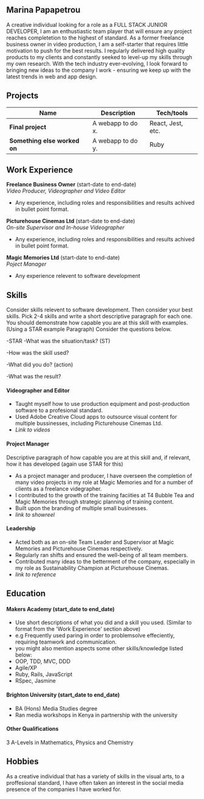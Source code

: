 ## Marina Papapetrou

A creative individual looking for a role as a FULL STACK JUNIOR DEVELOPER, I am an enthustiastic team player that will ensure any project reaches completetion to the highest of standard. As a former freelance business owner in video production, I am a self-starter that requires little motivation to push for the best results. I regularly delivered high quality products to my clients and constantly seeked to level-up my skills through my own research.  With the tech industry ever-evolving, I look forward to bringing new ideas to the company I work - ensuring we keep up with the latest trends in web and app design.

## Projects

| Name                         | Description       | Tech/tools        |
| ---------------------------- | ----------------- | ----------------- |
| **Final project**            | A webapp to do x. | React, Jest, etc. |
| **Something else worked on** | A webapp to do y. | Ruby              |

## Work Experience

**Freelance Business Owner** (start-date to end-date)  
_Video Producer, Videographer and Video Editor_

- Any experience, including roles and responsibilities and results achived in bullet point format.

**Picturehouse Cinemas Ltd** (start-date to end-date)  
_On-site Supervisor and In-house Videographer_

- Any experience, including roles and responsibilities and results achived in bullet point format.

**Magic Memories Ltd** (start-date to end-date)  
_Poject Manager_

- Any experience relevent to software development

## Skills

Consider skills relevent to software development. Then consider your best skills. Pick 2-4 skills and write a short descriptive paragraph for each one. You should demonstrate how capable you are at this skill with examples.
(Using a STAR example Paragraph) Consider the questions below.

-STAR
-What was the situation/task? (ST)

-How was the skill used?

-What did you do? (action)

-What was the result?


#### Videographer and Editor

- Taught myself how to use production equipment and post-production software to a profesional standard.
- Used Adobe Creative Cloud apps to outsource visual content for multiple bussinesses, including Picturehouse Cinemas Ltd.
- *Link to videos*

#### Project Manager

Descriptive paragraph of how capable you are at this skill and, if relevant, how it has developed (again use STAR for this)

- As a project manager and producer, I have overseen the completion of many video projects in my role at Magic Memories and for a number of clients as a freelance videgrapher.
- I contributed to the growth of the training faciities at T4 Bubble Tea and Magic Memories through strategic planning of training content.
- Built upon the branding of multiple small businesses.
- *link to showreel*

#### Leadership

- Acted both as an on-site Team Leader and Supervisor at Magic Memories and Picturehouse Cinemas respectively.
- Regularly ran shifts and ensured the well-being of all team members.
- Contributed many ideas to the betterment of the company, especially in my role as Sustainability Champion at Picturehouse Cinemas.
- *link to reference*

## Education

#### Makers Academy (start_date to end_date)
- Use short descriptions of what you did and a skill you used. (Similar to format from the 'Work Experience' section above)
- e.g Frequently used paring in order to problemsolve effeciently, requiring teamwork and communication.
- you might also mention aspects some other skills/knowledge listed below: 
- OOP, TDD, MVC, DDD
- Agile/XP
- Ruby, Rails, JavaScript
- RSpec, Jasmine

#### Brighton University (start_date to end_date)

- BA (Hons) Media Studies degree
- Ran media workshops in Kenya in partnership with the university

#### Other Qualifications

3 A-Levels in Mathematics, Physics and Chemistry

## Hobbies

As a creative individual that has a variety of skills in the visual arts, to a proffesional standard, I have often taken an interest in the social media presence of the companies I have worked for.
